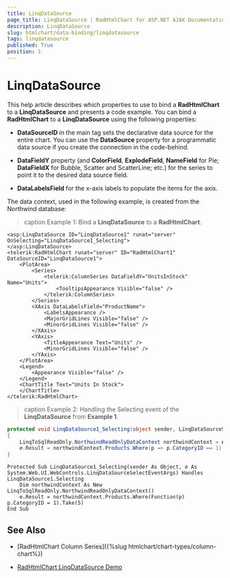 ```yaml
---
title: LinqDataSource
page_title: LinqDataSource | RadHtmlChart for ASP.NET AJAX Documentation
description: LinqDataSource
slug: htmlchart/data-binding/linqdatasource
tags: linqdatasource
published: True
position: 1
---
```


# LinqDataSource

This help article describes which properties to use to bind a **RadHtmlChart** to a **LinqDataSource** and presents a code example. You can bind a **RadHtmlChart** to a **LinqDataSource** using the following properties:

* **DataSourceID** in the main tag sets the declarative data source for the entire chart. You can use the **DataSource** property for a programmatic data source if you create the connection in the code-behind.

* **DataFieldY** property (and **ColorField**, **ExplodeField**, **NameField** for Pie; **DataFieldX** for Bubble, Scatter and ScatterLine; etc.) for the series to point it to the desired data source field.

* **DataLabelsField** for the x-axis labels to populate the items for the axis.

The data context, used in the following example, is created from the Northwind database:

>caption Example 1: Bind a **LinqDataSource** to a **RadHtmlChart**.

````ASP.NET
<asp:LinqDataSource ID="LinqDataSource1" runat="server" OnSelecting="LinqDataSource1_Selecting">
</asp:LinqDataSource>
<telerik:RadHtmlChart runat="server" ID="RadHtmlChart1" DataSourceID="LinqDataSource1">
	<PlotArea>
		<Series>
			<telerik:ColumnSeries DataFieldY="UnitsInStock" Name="Units">
				<TooltipsAppearance Visible="false" />
			</telerik:ColumnSeries>
		</Series>
		<XAxis DataLabelsField="ProductName">
			<LabelsAppearance />
			<MajorGridLines Visible="false" />
			<MinorGridLines Visible="false" />
		</XAxis>
		<YAxis>
			<TitleAppearance Text="Units" />
			<MinorGridLines Visible="false" />
		</YAxis>
	</PlotArea>
	<Legend>
		<Appearance Visible="false" />
	</Legend>
	<ChartTitle Text="Units In Stock">
	</ChartTitle>
</telerik:RadHtmlChart>
````

>caption Example 2: Handling the Selecting event of the **LinqDataSource** from **Example 1**.

````C#
protected void LinqDataSource1_Selecting(object sender, LinqDataSourceSelectEventArgs e)
{
	LinqToSqlReadOnly.NorthwindReadOnlyDataContext northwindContext = new LinqToSqlReadOnly.NorthwindReadOnlyDataContext();
	e.Result = northwindContext.Products.Where(p => p.CategoryID == 1).Take(5);
}
````
````VB
Protected Sub LinqDataSource1_Selecting(sender As Object, e As System.Web.UI.WebControls.LinqDataSourceSelectEventArgs) Handles LinqDataSource1.Selecting
	Dim northwindContext As New LinqToSqlReadOnly.NorthwindReadOnlyDataContext()
	e.Result = northwindContext.Products.Where(Function(p) p.CategoryID = 1).Take(5)
End Sub
````

## See Also

 * [RadHtmlChart Column Series]({%slug htmlchart/chart-types/column-chart%})

 * [RadHtmlChart LinqDataSource Demo](https://demos.telerik.com/aspnet-ajax/htmlchart/examples/databinding/linqdatasource/defaultcs.aspx)
